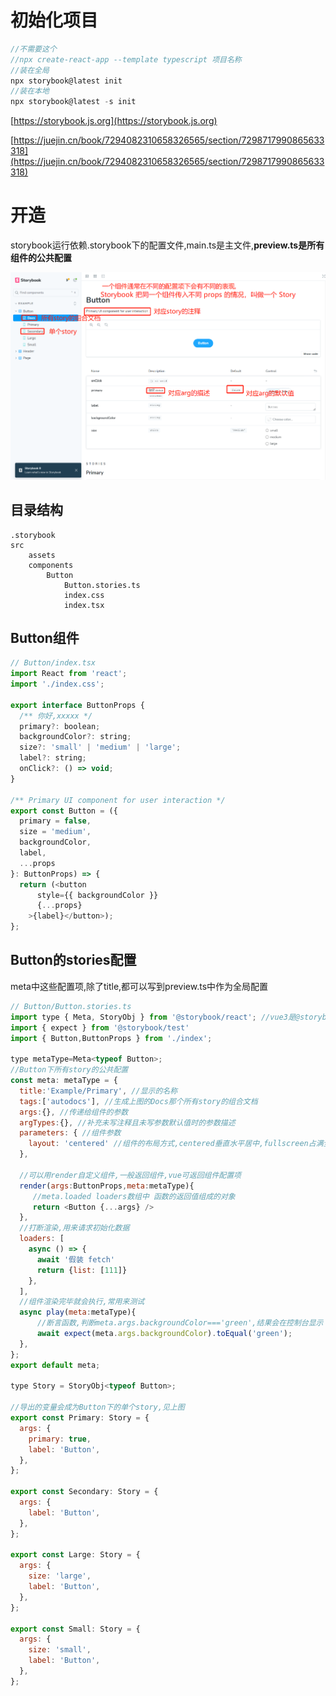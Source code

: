 # 初始化项目

```js
//不需要这个
//npx create-react-app --template typescript 项目名称
//装在全局
npx storybook@latest init
//装在本地
npx storybook@latest -s init
```

[https://storybook.js.org](https://storybook.js.org)

[https://juejin.cn/book/7294082310658326565/section/7298717990865633318](https://juejin.cn/book/7294082310658326565/section/7298717990865633318)

# **开造**

storybook运行依赖.storybook下的配置文件,main.ts是主文件,**preview.ts是所有组件的公共配置**

![](images/WEBRESOURCE7ee8962166a5c47ddcadd2f677906154image.png)

## 目录结构

```
.storybook
src
    assets
    components
        Button
            Button.stories.ts
            index.css
            index.tsx
```

## Button组件

```javascript
// Button/index.tsx
import React from 'react';
import './index.css';

export interface ButtonProps {
  /** 你好,xxxxx */
  primary?: boolean;
  backgroundColor?: string;
  size?: 'small' | 'medium' | 'large';
  label?: string;
  onClick?: () => void;
}

/** Primary UI component for user interaction */
export const Button = ({
  primary = false,
  size = 'medium',
  backgroundColor,
  label,
  ...props
}: ButtonProps) => {
  return (<button
      style={{ backgroundColor }}
      {...props}
    >{label}</button>);
};
```

## Button的stories配置

meta中这些配置项,除了title,都可以写到preview.ts中作为全局配置

```javascript
// Button/Button.stories.ts
import type { Meta, StoryObj } from '@storybook/react'; //vue3是@storybook/react
import { expect } from '@storybook/test'
import { Button,ButtonProps } from './index';

type metaType=Meta<typeof Button>;
//Button下所有story的公共配置
const meta: metaType = {
  title:'Example/Primary', //显示的名称
  tags:['autodocs'], //生成上图的Docs那个所有story的组合文档
  args:{}, //传递给组件的参数
  argTypes:{}, //补充未写注释且未写参数默认值时的参数描述
  parameters: { //组件参数
  	layout: 'centered' //组件的布局方式,centered垂直水平居中,fullscreen占满全屏,padded(默认)组件周围填充空白
  },
  
  //可以用render自定义组件,一般返回组件,vue可返回组件配置项
  render(args:ButtonProps,meta:metaType){
     //meta.loaded loaders数组中 函数的返回值组成的对象
     return <Button {...args} />
  },
  //打断渲染,用来请求初始化数据
  loaders: [
    async () => {
      await '假装 fetch'
      return {list: [111]}
    },
  ],
  //组件渲染完毕就会执行,常用来测试
  async play(meta:metaType){
      //断言函数,判断meta.args.backgroundColor==='green',结果会在控制台显示
      await expect(meta.args.backgroundColor).toEqual('green');
  },
};
export default meta;

type Story = StoryObj<typeof Button>;

//导出的变量会成为Button下的单个story,见上图
export const Primary: Story = {  
  args: {  
    primary: true,  
    label: 'Button',  
  },  
};  
  
export const Secondary: Story = {  
  args: {  
    label: 'Button',  
  },  
};  
  
export const Large: Story = {  
  args: {  
    size: 'large',  
    label: 'Button',  
  },  
};  
  
export const Small: Story = {  
  args: {  
    size: 'small',  
    label: 'Button',  
  },  
};
```